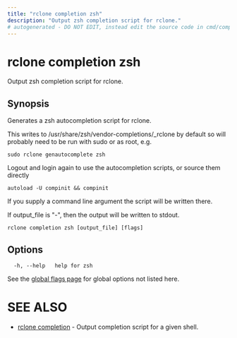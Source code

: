 ```yaml
---
title: "rclone completion zsh"
description: "Output zsh completion script for rclone."
# autogenerated - DO NOT EDIT, instead edit the source code in cmd/completion/zsh/ and as part of making a release run "make commanddocs"
---
```

# rclone completion zsh

Output zsh completion script for rclone.

## Synopsis


Generates a zsh autocompletion script for rclone.

This writes to /usr/share/zsh/vendor-completions/_rclone by default so will
probably need to be run with sudo or as root, e.g.

    sudo rclone genautocomplete zsh

Logout and login again to use the autocompletion scripts, or source
them directly

    autoload -U compinit && compinit

If you supply a command line argument the script will be written
there.

If output_file is "-", then the output will be written to stdout.


```
rclone completion zsh [output_file] [flags]
```

## Options

```
  -h, --help   help for zsh
```


See the [global flags page](/flags/) for global options not listed here.

# SEE ALSO

* [rclone completion](/commands/rclone_completion/)	 - Output completion script for a given shell.

